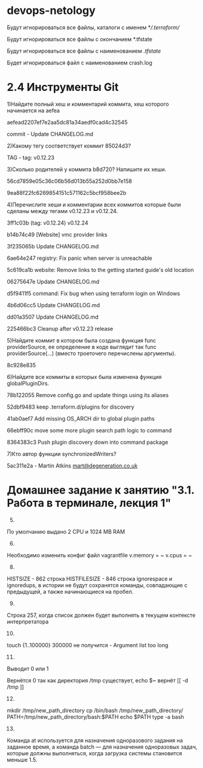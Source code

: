 # devops-netology

Будут игнорироваться все файлы, каталоги с именем **/.terraform/*

Будут игнорироваться все файлы с окончанием *.tfstate

Будут игнорироваться все файлы с наименованием *.tfstate*

Будет игнорироваться файл с наименованием crash.log

# 2.4 Инструменты Git
1)Найдите полный хеш и комментарий коммита, хеш которого начинается на aefea

aefead2207ef7e2aa5dc81a34aedf0cad4c32545

commit - Update CHANGELOG.md

2)Какому тегу соответствует коммит 85024d3?

TAG - tag: v0.12.23

3)Сколько родителей у коммита b8d720? Напишите их хеши.

56cd7859e05c36c06b56d013b55a252d0bb7e158

9ea88f22fc6269854151c571162c5bcf958bee2b

4)Перечислите хеши и комментарии всех коммитов которые были сделаны между тегами v0.12.23 и v0.12.24.

3ff1c03b (tag: v0.12.24) v0.12.24

b14b74c49 [Website] vmc provider links

3f235065b Update CHANGELOG.md

6ae64e247 registry: Fix panic when server is unreachable

5c619ca1b website: Remove links to the getting started guide's old location

06275647e Update CHANGELOG.md

d5f9411f5 command: Fix bug when using terraform login on Windows

4b6d06cc5 Update CHANGELOG.md

dd01a3507 Update CHANGELOG.md

225466bc3 Cleanup after v0.12.23 release

5)Найдите коммит в котором была создана функция func providerSource, ее определение в коде выглядит так func providerSource(...) (вместо троеточего перечислены аргументы).

8c928e835

6)Найдите все коммиты в которых была изменена функция globalPluginDirs.

78b122055 Remove config.go and update things using its aliases

52dbf9483 keep .terraform.d/plugins for discovery

41ab0aef7 Add missing OS_ARCH dir to global plugin paths

66ebff90c move some more plugin search path logic to command

8364383c3 Push plugin discovery down into command package

7)Кто автор функции synchronizedWriters?

5ac311e2a - Martin Atkins mart@degeneration.co.uk

# Домашнее задание к занятию "3.1. Работа в терминале, лекция 1"

5)
По умолчанию выдано 2 CPU и 1024 MB RAM

6)
Необходимо изменить конфиг файл vagrantfile
v.memory = ~
v.cpus = ~

8)
HISTSIZE - 862 строкa
HISTFILESIZE - 846 строкa
ignorespace и ignoredups, в истории не будут сохранятся команды, совпадающие с предыдущей, а также начинающиеся на пробел.

9)
Строка 257, когда список должен будет выполнять в текущем контексте интерпретатора

10)
touch {1..100000}
300000 не получится - Argument list too long

11)
Выводит 0 или 1

Вернётся 0 так как директория /tmp существует, echo $~ вернёт [[ -d /tmp ]]

12)
mkdir /tmp/new_path_directory 
cp /bin/bash /tmp/new_path_directory/
PATH=/tmp/new_path_directory/bash:$PATH
echo $PATH
type -a bash

13)
Команда at используется для назначения одноразового задания на заданное время, а команда batch — для назначения одноразовых задач, которые должны выполняться, когда загрузка системы становится меньше 1.5.
